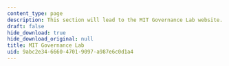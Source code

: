 ```yaml
---
content_type: page
description: This section will lead to the MIT Governance Lab website.
draft: false
hide_download: true
hide_download_original: null
title: MIT Governance Lab
uid: 9abc2e34-6660-4701-9097-a987e6c0d1a4
---
```

